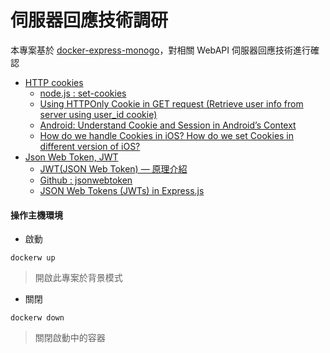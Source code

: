 # 伺服器回應技術調研

本專案基於 [docker-express-monogo](https://github.com/eastmoon/docker-exporess-monogo)，對相關 WebAPI 伺服器回應技術進行確認

+ [HTTP cookies](https://developer.mozilla.org/zh-TW/docs/Web/HTTP/Cookies)
    - [node.js : set-cookies](https://nodejs.org/dist/latest-v8.x/docs/api/http.html#http_response_setheader_name_value)
    - [Using HTTPOnly Cookie in GET request (Retrieve user info from server using user_id cookie)](https://stackoverflow.com/questions/51460607)
    - [Android: Understand Cookie and Session in Android’s Context](https://medium.com/cs-random-thoughts-on-tech/understand-cookie-and-session-in-androids-context-e1520718ccba)
    - [How do we handle Cookies in iOS? How do we set Cookies in different version of iOS?](https://medium.com/@ankit7282/how-do-we-handle-cookies-in-ios-how-do-we-set-cookies-in-different-version-of-ios-74425021f0c)
+ [Json Web Token, JWT](https://jwt.io/)
    - [JWT(JSON Web Token) — 原理介紹](https://medium.com/%E4%BC%81%E9%B5%9D%E4%B9%9F%E6%87%82%E7%A8%8B%E5%BC%8F%E8%A8%AD%E8%A8%88/jwt-json-web-token-%E5%8E%9F%E7%90%86%E4%BB%8B%E7%B4%B9-74abfafad7ba)
    - [Github : jsonwebtoken](https://github.com/auth0/node-jsonwebtoken)
    - [JSON Web Tokens (JWTs) in Express.js](https://www.digitalocean.com/community/tutorials/nodejs-jwt-expressjs)

#### 操作主機環境

+ 啟動
```
dockerw up
```
> 開啟此專案於背景模式

+ 關閉
```
dockerw down
```
> 關閉啟動中的容器
